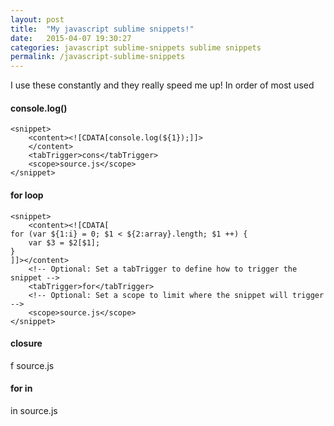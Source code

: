 ```yaml
---
layout: post
title:  "My javascript sublime snippets!"
date:   2015-04-07 19:30:27
categories: javascript sublime-snippets sublime snippets
permalink: /javascript-sublime-snippets
---
```



I use these constantly and they really speed me up! In order of most used


#### console.log()

    <snippet>
        <content><![CDATA[console.log(${1});]]>
        </content>
        <tabTrigger>cons</tabTrigger>
        <scope>source.js</scope>
    </snippet>


#### for loop

    <snippet>
    	<content><![CDATA[
    for (var ${1:i} = 0; $1 < ${2:array}.length; $1 ++) {
    	var $3 = $2[$1];
    }
    ]]></content>
    	<!-- Optional: Set a tabTrigger to define how to trigger the snippet -->
    	<tabTrigger>for</tabTrigger>
    	<!-- Optional: Set a scope to limit where the snippet will trigger -->
    	<scope>source.js</scope>
    </snippet>

#### closure

<snippet>
	<content><![CDATA[
function ($1) {$2}
]]></content>
	<!-- Optional: Set a tabTrigger to define how to trigger the snippet -->
	<tabTrigger>f</tabTrigger>
	<!-- Optional: Set a scope to limit where the snippet will trigger -->
	<scope>source.js</scope>
</snippet>


#### for in

<snippet>
	<content><![CDATA[
for (var ${1:k} in ${2:obj}) {
	var $3 = $2[$1];
}
]]></content>
	<!-- Optional: Set a tabTrigger to define how to trigger the snippet -->
	<tabTrigger>in</tabTrigger>
	<!-- Optional: Set a scope to limit where the snippet will trigger -->
	<scope>source.js</scope>
</snippet>


